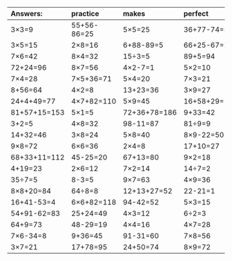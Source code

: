 | Answers: | practice | makes | perfect | ! |
| :--- | :--- | :--- | :--- | :--- |
| 3×3=9 | 55+56-86=25 | 5×5=25 | 36+77-74=39 | 9×7+88=151 | 
| 3×5=15 | 2×8=16 | 6+88-89=5 | 66+25-67=24 | 76+2+33=111 | 
| 7×6=42 | 8×4=32 | 15÷3=5 | 89+5=94 | 2×8-16=0 | 
| 72+24=96 | 8×7=56 | 4×2-7=1 | 5×2=10 | 75+61+6=142 | 
| 7×4=28 | 7×5+36=71 | 5×4=20 | 7×3=21 | 37-22=15 | 
| 8+56=64 | 4×2=8 | 13+23=36 | 3×9=27 | 80-53=27 | 
| 24+4+49=77 | 4×7+82=110 | 5×9=45 | 16+58+29=103 | 30-7=23 | 
| 81+57+15=153 | 5×1=5 | 72+36+78=186 | 9+33=42 | 76+17-31=62 | 
| 3+2=5 | 4×8=32 | 98-11=87 | 81÷9=9 | 83-72=11 | 
| 14+32=46 | 3×8=24 | 5×8=40 | 8×9-22=50 | 9×9-44=37 | 
| 9×8=72 | 6×6=36 | 2×4=8 | 17+10=27 | 7+90=97 | 
| 68+33+11=112 | 45-25=20 | 67+13=80 | 9×2=18 | 73+6+64=143 | 
| 4+19=23 | 2×6=12 | 7×2=14 | 14÷7=2 | 27+86+45=158 | 
| 35÷7=5 | 8-3=5 | 9×7=63 | 4×9=36 | 18÷6=3 | 
| 8×8+20=84 | 64÷8=8 | 12+13+27=52 | 22-21=1 | 32÷4=8 | 
| 16+41-53=4 | 6×6+82=118 | 94-42=52 | 5×3=15 | 5×6+9=39 | 
| 54+91-62=83 | 25+24=49 | 4×3=12 | 6÷2=3 | 8×3=24 | 
| 64+9=73 | 48-29=19 | 4×4=16 | 4×7=28 | 7×7=49 | 
| 7×6-34=8 | 9+36=45 | 91-31=60 | 7×8=56 | 3×7-2=19 | 
| 3×7=21 | 17+78=95 | 24+50=74 | 8×9=72 | 1+94+88=183 | 
